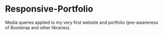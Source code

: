 # Responsive-Portfolio
Media queries applied to my very first website and portfolio (pre-awareness of Bootstrap and other libraries). </br></br>

